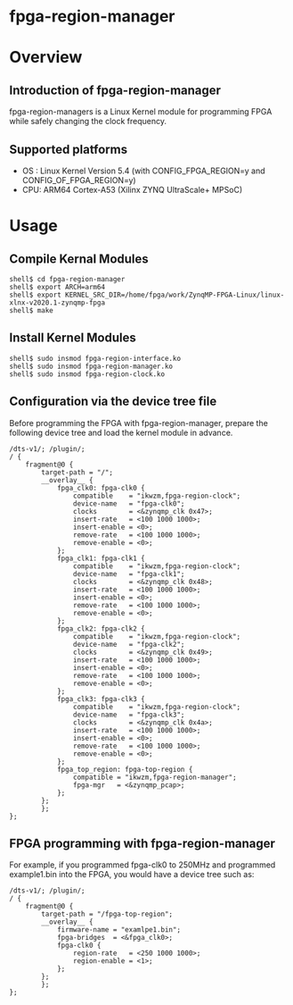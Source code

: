 fpga-region-manager
==================================================================================

# Overview

## Introduction of fpga-region-manager

fpga-region-managers is a Linux Kernel module for programming FPGA while safely changing the clock frequency.

## Supported platforms

* OS : Linux Kernel Version 5.4 (with CONFIG_FPGA_REGION=y and CONFIG_OF_FPGA_REGION=y)
* CPU: ARM64 Cortex-A53 (Xilinx ZYNQ UltraScale+ MPSoC)

# Usage

## Compile Kernal Modules

```console
shell$ cd fpga-region-manager
shell$ export ARCH=arm64
shell$ export KERNEL_SRC_DIR=/home/fpga/work/ZynqMP-FPGA-Linux/linux-xlnx-v2020.1-zynqmp-fpga
shell$ make
```

## Install Kernel Modules

```console
shell$ sudo insmod fpga-region-interface.ko
shell$ sudo insmod fpga-region-manager.ko
shell$ sudo insmod fpga-region-clock.ko
```

## Configuration via the device tree file

Before programming the FPGA with fpga-region-manager, prepare the following device tree and load the kernel module in advance.

```devicetree:fpga-top-region.dts
/dts-v1/; /plugin/;
/ {
	fragment@0 {
		target-path = "/";
		__overlay__ {
			fpga_clk0: fpga-clk0 {
				compatible    = "ikwzm,fpga-region-clock";
				device-name   = "fpga-clk0";
				clocks        = <&zynqmp_clk 0x47>;
				insert-rate   = <100 1000 1000>;
				insert-enable = <0>;
				remove-rate   = <100 1000 1000>;
				remove-enable = <0>;
			};
			fpga_clk1: fpga-clk1 {
				compatible    = "ikwzm,fpga-region-clock";
				device-name   = "fpga-clk1";
				clocks        = <&zynqmp_clk 0x48>;
				insert-rate   = <100 1000 1000>;
				insert-enable = <0>;
				remove-rate   = <100 1000 1000>;
				remove-enable = <0>;
			};
			fpga_clk2: fpga-clk2 {
				compatible    = "ikwzm,fpga-region-clock";
				device-name   = "fpga-clk2";
				clocks        = <&zynqmp_clk 0x49>;
				insert-rate   = <100 1000 1000>;
				insert-enable = <0>;
				remove-rate   = <100 1000 1000>;
				remove-enable = <0>;
			};
			fpga_clk3: fpga-clk3 {
				compatible    = "ikwzm,fpga-region-clock";
				device-name   = "fpga-clk3";
				clocks        = <&zynqmp_clk 0x4a>;
				insert-rate   = <100 1000 1000>;
				insert-enable = <0>;
				remove-rate   = <100 1000 1000>;
				remove-enable = <0>;
			};
			fpga_top_region: fpga-top-region {
				compatible = "ikwzm,fpga-region-manager";
				fpga-mgr   = <&zynqmp_pcap>;
			};
		};
        };
};
```

## FPGA programming with fpga-region-manager

For example, if you programmed fpga-clk0 to 250MHz and programmed example1.bin into the FPGA,
you would have a device tree such as:

```devicetree:example1.dts
/dts-v1/; /plugin/;
/ {
	fragment@0 {
		target-path = "/fpga-top-region";
		__overlay__ {
			firmware-name = "examlpe1.bin";
			fpga-bridges  = <&fpga_clk0>;
			fpga-clk0 {
				region-rate   = <250 1000 1000>;
				region-enable = <1>;
			};
		};
        };
};
```

